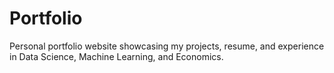 # Portfolio
Personal portfolio website showcasing my projects, resume, and experience in Data Science, Machine Learning, and Economics.
